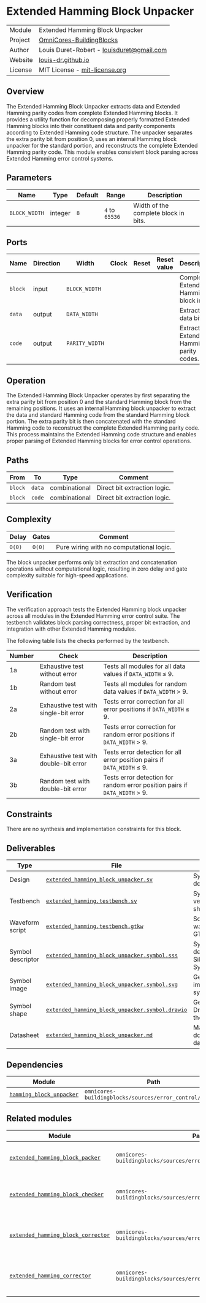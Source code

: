 # Extended Hamming Block Unpacker

|         |                                                                                  |
| ------- | -------------------------------------------------------------------------------- |
| Module  | Extended Hamming Block Unpacker                                                  |
| Project | [OmniCores-BuildingBlocks](https://github.com/Louis-DR/OmniCores-BuildingBlocks) |
| Author  | Louis Duret-Robert - [louisduret@gmail.com](mailto:louisduret@gmail.com)         |
| Website | [louis-dr.github.io](https://louis-dr.github.io)                                 |
| License | MIT License - [mit-license.org](https://mit-license.org)                         |

## Overview

The Extended Hamming Block Unpacker extracts data and Extended Hamming parity codes from complete Extended Hamming blocks. It provides a utility function for decomposing properly formatted Extended Hamming blocks into their constituent data and parity components according to Extended Hamming code structure. The unpacker separates the extra parity bit from position 0, uses an internal Hamming block unpacker for the standard portion, and reconstructs the complete Extended Hamming parity code. This module enables consistent block parsing across Extended Hamming error control systems.

## Parameters

| Name          | Type    | Default | Range          | Description                          |
| ------------- | ------- | ------- | -------------- | ------------------------------------ |
| `BLOCK_WIDTH` | integer | `8`     | `4` to `65536` | Width of the complete block in bits. |

## Ports

| Name    | Direction | Width          | Clock | Reset | Reset value | Description                              |
| ------- | --------- | -------------- | ----- | ----- | ----------- | ---------------------------------------- |
| `block` | input     | `BLOCK_WIDTH`  |       |       |             | Complete Extended Hamming block input.   |
| `data`  | output    | `DATA_WIDTH`   |       |       |             | Extracted data bits.                     |
| `code`  | output    | `PARITY_WIDTH` |       |       |             | Extracted Extended Hamming parity codes. |

## Operation

The Extended Hamming Block Unpacker operates by first separating the extra parity bit from position 0 and the standard Hamming block from the remaining positions. It uses an internal Hamming block unpacker to extract the data and standard Hamming code from the standard Hamming block portion. The extra parity bit is then concatenated with the standard Hamming code to reconstruct the complete Extended Hamming parity code. This process maintains the Extended Hamming code structure and enables proper parsing of Extended Hamming blocks for error control operations.

## Paths

| From    | To     | Type          | Comment                      |
| ------- | ------ | ------------- | ---------------------------- |
| `block` | `data` | combinational | Direct bit extraction logic. |
| `block` | `code` | combinational | Direct bit extraction logic. |

## Complexity

| Delay  | Gates  | Comment                                  |
| ------ | ------ | ---------------------------------------- |
| `O(0)` | `O(0)` | Pure wiring with no computational logic. |

The block unpacker performs only bit extraction and concatenation operations without computational logic, resulting in zero delay and gate complexity suitable for high-speed applications.

## Verification

The verification approach tests the Extended Hamming block unpacker across all modules in the Extended Hamming error control suite. The testbench validates block parsing correctness, proper bit extraction, and integration with other Extended Hamming modules.

The following table lists the checks performed by the testbench.

| Number | Check                                 | Description                                                                |
| ------ | ------------------------------------- | -------------------------------------------------------------------------- |
| 1a     | Exhaustive test without error         | Tests all modules for all data values if `DATA_WIDTH` ≤ 9.                 |
| 1b     | Random test without error             | Tests all modules for random data values if `DATA_WIDTH` > 9.              |
| 2a     | Exhaustive test with single-bit error | Tests error correction for all error positions if `DATA_WIDTH` ≤ 9.        |
| 2b     | Random test with single-bit error     | Tests error correction for random error positions if `DATA_WIDTH` > 9.     |
| 3a     | Exhaustive test with double-bit error | Tests error detection for all error position pairs if `DATA_WIDTH` ≤ 9.    |
| 3b     | Random test with double-bit error     | Tests error detection for random error position pairs if `DATA_WIDTH` > 9. |

## Constraints

There are no synthesis and implementation constraints for this block.

## Deliverables

| Type              | File                                                                                             | Description                                         |
| ----------------- | ------------------------------------------------------------------------------------------------ | --------------------------------------------------- |
| Design            | [`extended_hamming_block_unpacker.sv`](extended_hamming_block_unpacker.sv)                       | SystemVerilog design.                               |
| Testbench         | [`extended_hamming.testbench.sv`](extended_hamming.testbench.sv)                                 | SystemVerilog verification shared testbench.        |
| Waveform script   | [`extended_hamming.testbench.gtkw`](extended_hamming.testbench.gtkw)                             | Script to load the waveforms in GTKWave.            |
| Symbol descriptor | [`extended_hamming_block_unpacker.symbol.sss`](extended_hamming_block_unpacker.symbol.sss)       | Symbol descriptor for SiliconSuite-SymbolGenerator. |
| Symbol image      | [`extended_hamming_block_unpacker.symbol.svg`](extended_hamming_block_unpacker.symbol.svg)       | Generated vector image of the symbol.               |
| Symbol shape      | [`extended_hamming_block_unpacker.symbol.drawio`](extended_hamming_block_unpacker.symbol.drawio) | Generated DrawIO shape of the symbol.               |
| Datasheet         | [`extended_hamming_block_unpacker.md`](extended_hamming_block_unpacker.md)                       | Markdown documentation datasheet.                   |

## Dependencies

| Module                                                           | Path                                                     | Comment |
| ---------------------------------------------------------------- | -------------------------------------------------------- | ------- |
| [`hamming_block_unpacker`](../hamming/hamming_block_unpacker.md) | `omnicores-buildingblocks/sources/error_control/hamming` |         |

## Related modules

| Module                                                                    | Path                                                              | Comment                                   |
| ------------------------------------------------------------------------- | ----------------------------------------------------------------- | ----------------------------------------- |
| [`extended_hamming_block_packer`](extended_hamming_block_packer.md)       | `omnicores-buildingblocks/sources/error_control/extended_hamming` | Inverse operation for block formation.    |
| [`extended_hamming_block_checker`](extended_hamming_block_checker.md)     | `omnicores-buildingblocks/sources/error_control/extended_hamming` | Uses block unpacker for error checking.   |
| [`extended_hamming_block_corrector`](extended_hamming_block_corrector.md) | `omnicores-buildingblocks/sources/error_control/extended_hamming` | Uses block unpacker for error correction. |
| [`extended_hamming_corrector`](extended_hamming_corrector.md)             | `omnicores-buildingblocks/sources/error_control/extended_hamming` | Uses block unpacker for data extraction.  |
